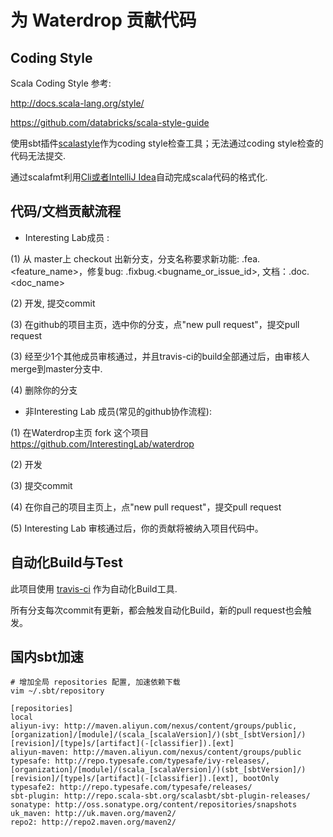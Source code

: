 # 为 Waterdrop 贡献代码 

## Coding Style

Scala Coding Style 参考:

http://docs.scala-lang.org/style/

https://github.com/databricks/scala-style-guide

使用sbt插件[scalastyle](http://www.scalastyle.org/)作为coding style检查工具；无法通过coding style检查的代码无法提交.

通过scalafmt利用[Cli或者IntelliJ Idea](http://scalameta.org/scalafmt/#IntelliJ)自动完成scala代码的格式化.

## 代码/文档贡献流程

* Interesting Lab成员 :

(1) 从 master上 checkout 出新分支，分支名称要求新功能: 
<username>.fea.<feature_name>，修复bug: <username>.fixbug.<bugname_or_issue_id>, 文档：<username>.doc.<doc_name>

(2) 开发, 提交commit

(3) 在github的项目主页，选中你的分支，点"new pull request"，提交pull request

(3) 经至少1个其他成员审核通过，并且travis-ci的build全部通过后，由审核人merge到master分支中.

(4) 删除你的分支

* 非Interesting Lab 成员(常见的github协作流程):

(1) 在Waterdrop主页 fork 这个项目 https://github.com/InterestingLab/waterdrop

(2) 开发

(3) 提交commit

(4) 在你自己的项目主页上，点"new pull request"，提交pull request

(5) Interesting Lab 审核通过后，你的贡献将被纳入项目代码中。

## 自动化Build与Test

此项目使用 [travis-ci](https://travis-ci.org/) 作为自动化Build工具.

所有分支每次commit有更新，都会触发自动化Build，新的pull request也会触发。

## 国内sbt加速

```
# 增加全局 repositories 配置, 加速依赖下载
vim ~/.sbt/repository

[repositories]
local
aliyun-ivy: http://maven.aliyun.com/nexus/content/groups/public, [organization]/[module]/(scala_[scalaVersion]/)(sbt_[sbtVersion]/)[revision]/[type]s/[artifact](-[classifier]).[ext]  
aliyun-maven: http://maven.aliyun.com/nexus/content/groups/public
typesafe: http://repo.typesafe.com/typesafe/ivy-releases/, [organization]/[module]/(scala_[scalaVersion]/)(sbt_[sbtVersion]/)[revision]/[type]s/[artifact](-[classifier]).[ext], bootOnly
typesafe2: http://repo.typesafe.com/typesafe/releases/
sbt-plugin: http://repo.scala-sbt.org/scalasbt/sbt-plugin-releases/
sonatype: http://oss.sonatype.org/content/repositories/snapshots
uk_maven: http://uk.maven.org/maven2/
repo2: http://repo2.maven.org/maven2/
```
